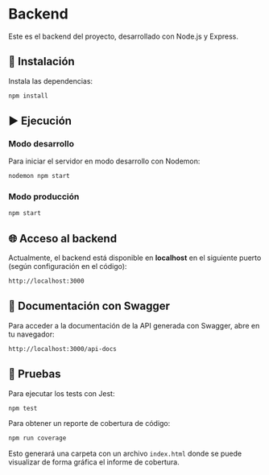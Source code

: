 # Backend

Este es el backend del proyecto, desarrollado con Node.js y Express.

## 🚀 Instalación

Instala las dependencias:

```sh
npm install
```

## ▶️ Ejecución

### Modo desarrollo

Para iniciar el servidor en modo desarrollo con Nodemon:

```sh
nodemon npm start
```

### Modo producción

```sh
npm start
```

## 🌐 Acceso al backend

Actualmente, el backend está disponible en **localhost** en el siguiente puerto (según configuración en el código):

```sh
http://localhost:3000
```

## 📄 Documentación con Swagger

Para acceder a la documentación de la API generada con Swagger, abre en tu navegador:

```sh
http://localhost:3000/api-docs
```

## 🧪 Pruebas

Para ejecutar los tests con Jest:

```sh
npm test
```

Para obtener un reporte de cobertura de código:

```sh
npm run coverage
```

Esto generará una carpeta con un archivo `index.html` donde se puede visualizar de forma gráfica el informe de cobertura.
